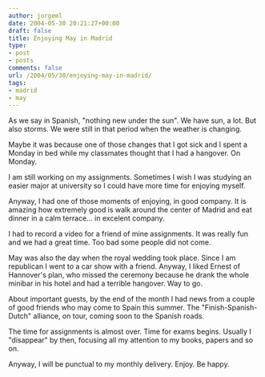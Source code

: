 ```yaml
---
author: jorgeml
date: 2004-05-30 20:21:27+00:00
draft: false
title: Enjoying May in Madrid
type: 
- post
- posts
comments: false
url: /2004/05/30/enjoying-may-in-madrid/
tags:
- madrid
- may
---
```


As we say in Spanish, "nothing new under the sun". We have sun, a lot. But also storms. We were still in that period when the weather is changing.

Maybe it was because one of those changes that I got sick and I spent a Monday in bed while my classmates thought that I had a hangover. On Monday.

I am still working on my assignments. Sometimes I wish I was studying an easier major at university so I could have more time for enjoying myself.

Anyway, I had one of those moments of enjoying, in good company. It is amazing how extremely good is walk around the center of Madrid and eat dinner in a calm terrace... in excelent company.

I had to record a video for a friend of mine assignments. It was really fun and we had a great time. Too bad some people did not come.

May was also the day when the royal wedding took place. Since I am republican I went to a car show with a friend. Anyway, I liked Ernest of Hannover's plan, who missed the ceremony because he drank the whole minibar in his hotel and had a terrible hangover. Way to go.

About important guests, by the end of the month I had news from a couple of good friends who may come to Spain this summer. The "Finish-Spanish-Dutch" alliance, on tour, coming soon to the Spanish roads.

The time for assignments is almost over. Time for exams begins. Usually I "disappear" by then, focusing all my attention to my books, papers and so on.

Anyway, I will be punctual to my monthly delivery. Enjoy. Be happy.
